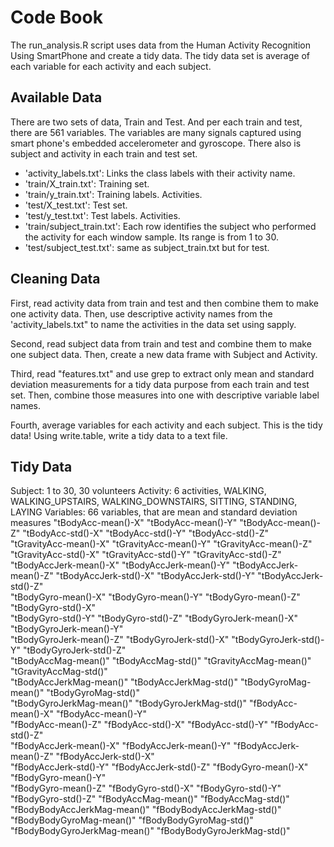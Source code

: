 Code Book
=========

The run_analysis.R script uses data from the Human Activity Recognition Using
SmartPhone and create a tidy data. The tidy data set is average of each variable
for each activity and each subject. 

Available Data
--------------
There are two sets of data, Train and Test. And per each train and test, there 
are 561 variables. The variables are many signals captured using smart phone's 
embedded accelerometer and gyroscope. There also is subject and activity in each
train and test set.
- 'activity_labels.txt': Links the class labels with their activity name.
- 'train/X_train.txt': Training set.
- 'train/y_train.txt': Training labels. Activities.
- 'test/X_test.txt': Test set.
- 'test/y_test.txt': Test labels. Activities.
- 'train/subject_train.txt': Each row identifies the subject who performed the 
activity for each window sample. Its range is from 1 to 30. 
- 'test/subject_test.txt': same as subject_train.txt but for test.

Cleaning Data
-------------
First, read activity data from train and test and then combine them to make one
activity data. Then, use descriptive activity names from the 
'activity_labels.txt" to name the activities in the data set using sapply. 

Second, read subject data from train and test and combine them to make one 
subject data. Then, create a new data frame with Subject and Activity. 

Third, read "features.txt" and use grep to extract only mean and standard
deviation measurements for a tidy data purpose from each train and test set.
Then, combine those measures into one with descriptive variable label names.

Fourth, average variables for each activity and each subject. This is the tidy
data! Using write.table, write a tidy data to a text file. 

Tidy Data 
---------
Subject: 1 to 30, 30 volunteers 
Activity: 6 activities, WALKING, WALKING_UPSTAIRS, 
        WALKING_DOWNSTAIRS, SITTING, STANDING, LAYING
Variables: 66 variables, that are mean and standard deviation measures
"tBodyAcc-mean()-X"
"tBodyAcc-mean()-Y"
"tBodyAcc-mean()-Z"
"tBodyAcc-std()-X"
"tBodyAcc-std()-Y"
"tBodyAcc-std()-Z"          
"tGravityAcc-mean()-X"
"tGravityAcc-mean()-Y"
"tGravityAcc-mean()-Z"
"tGravityAcc-std()-X"
"tGravityAcc-std()-Y"
"tGravityAcc-std()-Z"
"tBodyAccJerk-mean()-X"
"tBodyAccJerk-mean()-Y"
"tBodyAccJerk-mean()-Z"
"tBodyAccJerk-std()-X"
"tBodyAccJerk-std()-Y"
"tBodyAccJerk-std()-Z"       
"tBodyGyro-mean()-X"
"tBodyGyro-mean()-Y"
"tBodyGyro-mean()-Z"
"tBodyGyro-std()-X"          
"tBodyGyro-std()-Y"
"tBodyGyro-std()-Z"
"tBodyGyroJerk-mean()-X"
"tBodyGyroJerk-mean()-Y"     
"tBodyGyroJerk-mean()-Z"
"tBodyGyroJerk-std()-X"
"tBodyGyroJerk-std()-Y"
"tBodyGyroJerk-std()-Z"      
"tBodyAccMag-mean()"
"tBodyAccMag-std()"
"tGravityAccMag-mean()"
"tGravityAccMag-std()"       
"tBodyAccJerkMag-mean()"
"tBodyAccJerkMag-std()"
"tBodyGyroMag-mean()"
"tBodyGyroMag-std()"         
"tBodyGyroJerkMag-mean()"
"tBodyGyroJerkMag-std()"
"fBodyAcc-mean()-X"
"fBodyAcc-mean()-Y"          
"fBodyAcc-mean()-Z"
"fBodyAcc-std()-X"
"fBodyAcc-std()-Y"
"fBodyAcc-std()-Z"           
"fBodyAccJerk-mean()-X"
"fBodyAccJerk-mean()-Y"
"fBodyAccJerk-mean()-Z"
"fBodyAccJerk-std()-X"       
"fBodyAccJerk-std()-Y"
"fBodyAccJerk-std()-Z"
"fBodyGyro-mean()-X"
"fBodyGyro-mean()-Y"         
"fBodyGyro-mean()-Z"
"fBodyGyro-std()-X"
"fBodyGyro-std()-Y"
"fBodyGyro-std()-Z"
"fBodyAccMag-mean()"
"fBodyAccMag-std()"
"fBodyBodyAccJerkMag-mean()"
"fBodyBodyAccJerkMag-std()"
"fBodyBodyGyroMag-mean()"
"fBodyBodyGyroMag-std()"
"fBodyBodyGyroJerkMag-mean()"
"fBodyBodyGyroJerkMag-std()"